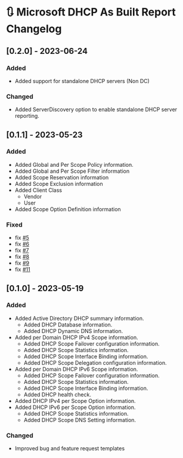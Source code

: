 # :arrows_clockwise: Microsoft DHCP As Built Report Changelog

## [0.2.0] - 2023-06-24

### Added

- Added support for standalone DHCP servers (Non DC)

### Changed

- Added ServerDiscovery option to enable standalone DHCP server reporting.

## [0.1.1] - 2023-05-23

### Added

- Added Global and Per Scope Policy information.
- Added Global and Per Scope Filter information
- Added Scope Reservation information
- Added Scope Exclusion information
- Added Client Class
  - Vendor
  - User
- Added Scope Option Definition information

### Fixed

- fix [#5](https://github.com/AsBuiltReport/AsBuiltReport.Microsoft.DHCP/issues/5)
- fix [#6](https://github.com/AsBuiltReport/AsBuiltReport.Microsoft.DHCP/issues/6)
- fix [#7](https://github.com/AsBuiltReport/AsBuiltReport.Microsoft.DHCP/issues/7)
- fix [#8](https://github.com/AsBuiltReport/AsBuiltReport.Microsoft.DHCP/issues/8)
- fix [#9](https://github.com/AsBuiltReport/AsBuiltReport.Microsoft.DHCP/issues/9)
- fix [#11](https://github.com/AsBuiltReport/AsBuiltReport.Microsoft.DHCP/issues/11)

## [0.1.0] - 2023-05-19

### Added

- Added Active Directory DHCP summary information.
  - Added DHCP Database information.
  - Added DHCP Dynamic DNS information.
- Added per Domain DHCP IPv4 Scope information.
  - Added DHCP Scope Failover configuration information.
  - Added DHCP Scope Statistics information.
  - Added DHCP Scope Interface Binding information.
  - Added DHCP Scope Delegation configuration information.
- Added per Domain DHCP IPv6 Scope information.
  - Added DHCP Scope Failover configuration information.
  - Added DHCP Scope Statistics information.
  - Added DHCP Scope Interface Binding information.
  - Added DHCP health check.
- Added DHCP IPv4 per Scope Option information.
- Added DHCP IPv6 per Scope Option information.
  - Added DHCP Scope Statistics information.
  - Added DHCP Scope DNS Setting information.

### Changed

- Improved bug and feature request templates
